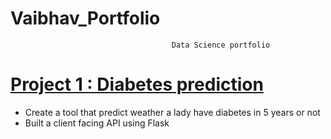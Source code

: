 #                                            Vaibhav_Portfolio
                                        Data Science portfolio

# [Project 1 : Diabetes prediction](https://github.com/vaibhavthapli/Diabetes_prediction)

* Create a tool that predict weather a lady have diabetes in 5 years or not
* Built a client facing API using Flask
  
  
